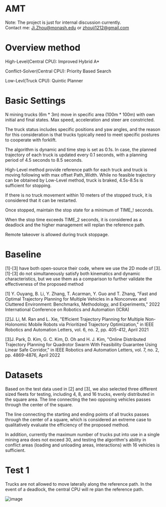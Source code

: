 # AMT

Note: The project is just for internal discussion currently.  
Contact me: Ji.Zhou@monash.edu or zhouji1212@gmail.com  
  
# Overview method

High-Level(Central CPU): Improved Hybrid A*  
  
Conflict-Solver(Central CPU): Priority Based Search  
  
Low-Levl(Truck CPU): Quintic Planner  
  
# Basic Settings

N mining trucks (6m * 3m) move in specific area (100m * 100m) with own initial and final states. Max speed, acceleration and steer are constricted.  
  
The truck status includes specific positions and yaw angles, and the reason for this consideration is that trucks typically need to meet specific postures to cooperate with forklift.  
  
The algorithm is dynamic and time step is set as 0.1s. In case, the planned trajectory of each truck is updated every 0.1 seconds, with a planning period of 4.5 seconds to 8.5 seconds.  
  
High-Level method provide reference path for each truck and truck is moving following with max offset Path_Width. While no feasible trajectory can be obtained by Low-Level method, truck is braked, 4.5s-8.5s is sufficient for stopping.  
  
If there is no truck movement within 10 meters of the stopped truck, it is considered that it can be restarted.  
  
Once stopped, maintain the stop state for a minimum of TIME_! seconds.  
  
When the stop time exceeds TIME_2 seconds, it is considered as a deadlock and the higher management will replan the reference path.  
  
Remote takeover is allowed during truck stoppage.
  
# Baseline

[1]-[3] have both open-source their code, where we use the 2D mode of [3]. [1]-[3] do not simultaneously satisfy both kinematics and dynamic characteristics, but we use them  as a comparison to further validate the effectiveness of the proposed method

[1] Y. Ouyang, B. Li, Y. Zhang, T. Acarman, Y. Guo and T. Zhang, "Fast and Optimal Trajectory Planning for Multiple Vehicles in a Nonconvex and Cluttered Environment: Benchmarks, Methodology, and Experiments," 2022 International Conference on Robotics and Automation (ICRA)  
  
[2]J. Li, M. Ran and L. Xie, "Efficient Trajectory Planning for Multiple Non-Holonomic Mobile Robots via Prioritized Trajectory Optimization," in IEEE Robotics and Automation Letters, vol. 6, no. 2, pp. 405-412, April 2021  

[3]J. Park, D. Kim, G. C. Kim, D. Oh and H. J. Kim, "Online Distributed Trajectory Planning for Quadrotor Swarm With Feasibility Guarantee Using Linear Safe Corridor," in IEEE Robotics and Automation Letters, vol. 7, no. 2, pp. 4869-4876, April 2022
  
# Datasets

Based on the test data used in [2] and [3], we also selected three different sized fleets for testing, including 4, 8, and 16 trucks, evenly distributed in the square area. The line connecting the two opposing vehicles passes through the center of the square.  

The line connecting the starting and ending points of all trucks passes through the center of a square, which is considered an extreme case to qualitatively evaluate the efficiency of the proposed method.  
  
In addition, currently the maximum number of trucks put into use in a single mining area does not exceed 30, and testing the algorithm's ability in conflict areas (loading and unloading areas, interactions) with 16 vehicles is sufficient.  
  
# Test 1

Trucks are not allowed to move laterally along the reference path. In the event of a deadlock, the central CPU will re plan the reference path.  

![image]([https://github.com/ZhiliangMa/MPU6500-HMC5983-AK8975-BMP280-MS5611-10DOF-IMU-PCB/blob/main/img/IMU-V5-TOP.jpg](https://github.com/Ji-Zhou/AMT/blob/main/git/4_1.gif))

